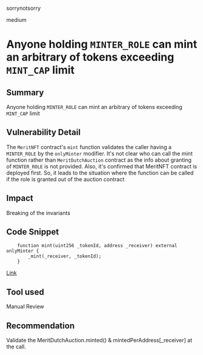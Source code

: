 sorrynotsorry

medium

# Anyone holding `MINTER_ROLE` can mint an arbitrary of tokens exceeding `MINT_CAP` limit

## Summary
Anyone holding `MINTER_ROLE` can mint an arbitrary of tokens exceeding `MINT_CAP` limit
## Vulnerability Detail
The `MeritNFT` contract's `mint` function validates the caller having a `MINTER_ROLE` by the `onlyMinter` modifier.
It's not clear who can call the mint function rather than `MeritDutchAuction` contract as the info about granting of `MINTER_ROLE` is not provided. Also, it's confirmed that MeritNFT contract is deployed first.
So, it leads to the situation where the function can be called if the role is granted out of the auction contract
## Impact
Breaking of the invariants
## Code Snippet

```solidity
    function mint(uint256 _tokenId, address _receiver) external onlyMinter {
        _mint(_receiver, _tokenId);
    }
```
[Link](https://github.com/sherlock-audit/2023-07-beam-auction/blob/main/dutch-nft/src/MeritNFT.sol#L61-L63)
## Tool used

Manual Review

## Recommendation
Validate the MeritDutchAuction.minted() & mintedPerAddress[_receiver] at the call.